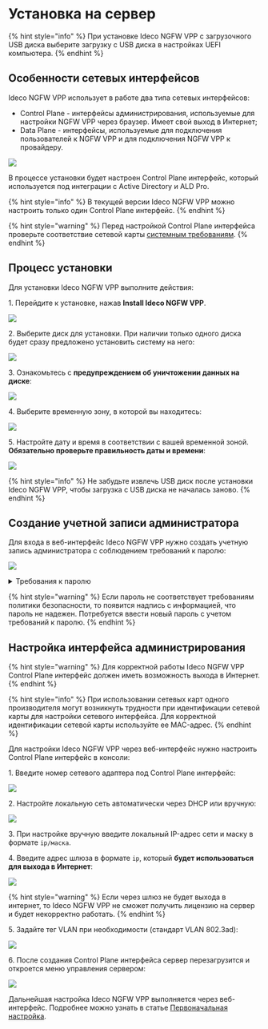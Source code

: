 # Установка на сервер

{% hint style="info" %}
При установке Ideco NGFW VPP с загрузочного USB диска выберите загрузку с USB диска в настройках UEFI компьютера.
{% endhint %}

## Особенности сетевых интерфейсов

Ideco NGFW VPP использует в работе два типа сетевых интерфейсов:
* Control Plane - интерфейсы администрирования, используемые для настройки NGFW VPP через браузер. Имеет свой выход в Интернет;
* Data Plane - интерфейсы, используемые для подключения пользователей к NGFW VPP и для подключения NGFW VPP к провайдеру.

![](/.gitbook/assets/setup.png)

В процессе установки будет настроен Control Plane интерфейс, который используется под интеграции с Active Directory и ALD Pro.

{% hint style="info" %}
В текущей версии Ideco NGFW VPP можно настроить только один Control Plane интерфейс.
{% endhint %}

{% hint style="warning" %}
Перед настройкой Control Plane интерфейса проверьте соответствие сетевой карты [системным требованиям](/general/data-update-source-utm-vpp.md).
{% endhint %}

## Процесс установки

Для установки Ideco NGFW VPP выполните действия:

1\. Перейдите к установке, нажав **Install Ideco NGFW VPP**.

![](/.gitbook/assets/setup11.png)

2\. Выберите диск для установки. При наличии только одного диска будет сразу предложено установить систему на него:

![](/.gitbook/assets/setup1.png)

3\. Ознакомьтесь с **предупреждением об уничтожении данных на диске**:

![](/.gitbook/assets/setup2.png)

4\. Выберите временную зону, в которой вы находитесь:

![](/.gitbook/assets/setup3.png)

5\. Настройте дату и время в соответствии с вашей временной зоной. **Обязательно проверьте правильность даты и времени**:

![](/.gitbook/assets/setup4.png)

{% hint style="info" %}
Не забудьте извлечь USB диск после установки Ideco NGFW VPP, чтобы загрузка с USB диска не началась заново.
{% endhint %}

## Создание учетной записи администратора

Для входа в веб-интерфейс Ideco NGFW VPP нужно создать учетную запись администратора с соблюдением требований к паролю:

![](/.gitbook/assets/setup5.png)

<details>

<summary>Требования к паролю</summary>

* **Минимальная длина пароля** - 12 символов;
* **Cодержит только строчные и заглавные латинские буквы**;
* **Содержит цифры**;
* **Содержит специальные символы** (! # $ % & ' * + и другие).
  
</details>

{% hint style="warning" %}
Если пароль не соответствует требованиям политики безопасности, то появится надпись с информацией, что пароль не надежен. Потребуется ввести новый пароль с учетом требований к паролю.
{% endhint %}

## Настройка интерфейса администрирования 

{% hint style="warning" %}
Для корректной работы Ideco NGFW VPP Сontrol Plane интерфейс должен иметь возможность выхода в Интернет.
{% endhint %}

{% hint style="info" %}
При использовании сетевых карт одного производителя могут возникнуть трудности при идентификации сетевой карты для настройки сетевого интерфейса.
Для корректной идентификации сетевой карты используйте ее MAC-адрес.
{% endhint %}

Для настройки Ideco NGFW VPP через веб-интерфейс нужно настроить Control Plane интерфейс в консоли: 

1\. Введите номер сетевого адаптера под Control Plane интерфейс:

![](/.gitbook/assets/setup6.png)

2\. Настройте локальную сеть автоматически через DHCP или вручную:

![](/.gitbook/assets/setup7.png)

3\. При настройке вручную введите локальный IP-адрес сети и маску в формате `ip/маска`.

4\. Введите адрес шлюза в формате `ip`, который **будет использоваться для выхода в Интернет**:

![](/.gitbook/assets/setup8.png)

{% hint style="warning" %}
Если через шлюз не будет выхода в интернет, то Ideco NGFW VPP не сможет получить лицензию на сервер и будет некорректно работать.
{% endhint %}

5\. Задайте тег VLAN при необходимости (стандарт VLAN 802.3ad):

![](/.gitbook/assets/setup9.png)

6\. После создания Control Plane интерфейса cервер перезагрузится и откроется меню управления сервером:

![](/.gitbook/assets/setup10.png)

Дальнейшая настройка Ideco NGFW VPP выполняется через веб-интерфейс. Подробнее можно узнать в статье [Первоначальная настройка](/initial-setup/initial-setup-web.md).